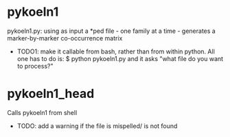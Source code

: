 pykoeln1
========

pykoeln1.py: using as input a *ped file - one family at a time - generates a marker-by-marker co-occurrence matrix  
* TODO1: make it callable from bash, rather than from within python. All one has to do is:
$ python pykoeln1.py
and it asks "what file do you want to process?"

pykoeln1_head
========

Calls pykoeln1 from shell
* TODO: add a warning if the file is mispelled/ is not found

